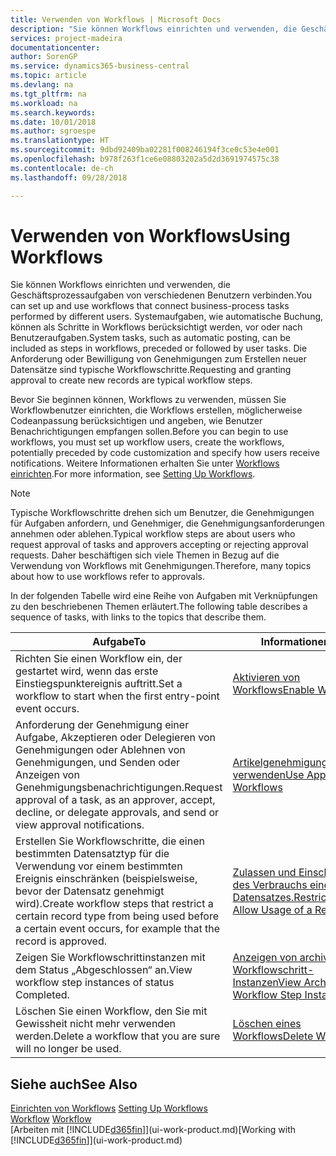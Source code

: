 ```yaml
---
title: Verwenden von Workflows | Microsoft Docs
description: "Sie können Workflows einrichten und verwenden, die Geschäftsprozessaufgaben von verschiedenen Benutzern verbinden. Systemaufgaben, wie automatische Buchung, können als Schritte in Workflows berücksichtigt werden, vor oder nach Benutzeraufgaben. Die Anforderung oder Bewilligung von Genehmigungen zum Erstellen neuer Datensätze sind typische Workflowschritte."
services: project-madeira
documentationcenter: 
author: SorenGP
ms.service: dynamics365-business-central
ms.topic: article
ms.devlang: na
ms.tgt_pltfrm: na
ms.workload: na
ms.search.keywords: 
ms.date: 10/01/2018
ms.author: sgroespe
ms.translationtype: HT
ms.sourcegitcommit: 9dbd92409ba02281f008246194f3ce0c53e4e001
ms.openlocfilehash: b978f263f1ce6e08803202a5d2d3691974575c38
ms.contentlocale: de-ch
ms.lasthandoff: 09/28/2018

---
```

# <a name="using-workflows"></a><span data-ttu-id="2b140-105">Verwenden von Workflows</span><span class="sxs-lookup"><span data-stu-id="2b140-105">Using Workflows</span></span>
<span data-ttu-id="2b140-106">Sie können Workflows einrichten und verwenden, die Geschäftsprozessaufgaben von verschiedenen Benutzern verbinden.</span><span class="sxs-lookup"><span data-stu-id="2b140-106">You can set up and use workflows that connect business-process tasks performed by different users.</span></span> <span data-ttu-id="2b140-107">Systemaufgaben, wie automatische Buchung, können als Schritte in Workflows berücksichtigt werden, vor oder nach Benutzeraufgaben.</span><span class="sxs-lookup"><span data-stu-id="2b140-107">System tasks, such as automatic posting, can be included as steps in workflows, preceded or followed by user tasks.</span></span> <span data-ttu-id="2b140-108">Die Anforderung oder Bewilligung von Genehmigungen zum Erstellen neuer Datensätze sind typische Workflowschritte.</span><span class="sxs-lookup"><span data-stu-id="2b140-108">Requesting and granting approval to create new records are typical workflow steps.</span></span>  

 <span data-ttu-id="2b140-109">Bevor Sie beginnen können, Workflows zu verwenden, müssen Sie Workflowbenutzer einrichten, die Workflows erstellen, möglicherweise Codeanpassung berücksichtigen und angeben, wie Benutzer Benachrichtigungen empfangen sollen.</span><span class="sxs-lookup"><span data-stu-id="2b140-109">Before you can begin to use workflows, you must set up workflow users, create the workflows, potentially preceded by code customization and specify how users receive notifications.</span></span> <span data-ttu-id="2b140-110">Weitere Informationen erhalten Sie unter [Workflows einrichten](across-set-up-workflows.md).</span><span class="sxs-lookup"><span data-stu-id="2b140-110">For more information, see [Setting Up Workflows](across-set-up-workflows.md).</span></span>  

> [!NOTE]  
>  <span data-ttu-id="2b140-111">Typische Workflowschritte drehen sich um Benutzer, die Genehmigungen für Aufgaben anfordern, und Genehmiger, die Genehmigungsanforderungen annehmen oder ablehen.</span><span class="sxs-lookup"><span data-stu-id="2b140-111">Typical workflow steps are about users who request approval of tasks and approvers accepting or rejecting approval requests.</span></span> <span data-ttu-id="2b140-112">Daher beschäftigen sich viele Themen in Bezug auf die Verwendung von Workflows mit Genehmigungen.</span><span class="sxs-lookup"><span data-stu-id="2b140-112">Therefore, many topics about how to use workflows refer to approvals.</span></span>  

 <span data-ttu-id="2b140-113">In der folgenden Tabelle wird eine Reihe von Aufgaben mit Verknüpfungen zu den beschriebenen Themen erläutert.</span><span class="sxs-lookup"><span data-stu-id="2b140-113">The following table describes a sequence of tasks, with links to the topics that describe them.</span></span>  

|<span data-ttu-id="2b140-114">**Aufgabe**</span><span class="sxs-lookup"><span data-stu-id="2b140-114">**To**</span></span>|<span data-ttu-id="2b140-115">**Informationen**</span><span class="sxs-lookup"><span data-stu-id="2b140-115">**See**</span></span>|  
|------------|-------------|  
|<span data-ttu-id="2b140-116">Richten Sie einen Workflow ein, der gestartet wird, wenn das erste Einstiegspunktereignis auftritt.</span><span class="sxs-lookup"><span data-stu-id="2b140-116">Set a workflow to start when the first entry-point event occurs.</span></span>|[<span data-ttu-id="2b140-117">Aktivieren von Workflows</span><span class="sxs-lookup"><span data-stu-id="2b140-117">Enable Workflows</span></span>](across-how-to-enable-workflows.md)|  
|<span data-ttu-id="2b140-118">Anforderung der Genehmigung einer Aufgabe, Akzeptieren oder Delegieren von Genehmigungen oder Ablehnen von Genehmigungen, und Senden oder Anzeigen von Genehmigungsbenachrichtigungen.</span><span class="sxs-lookup"><span data-stu-id="2b140-118">Request approval of a task, as an approver, accept, decline, or delegate approvals, and send or view approval notifications.</span></span>|[<span data-ttu-id="2b140-119">Artikelgenehmigungsworkflow verwenden</span><span class="sxs-lookup"><span data-stu-id="2b140-119">Use Approval Workflows</span></span>](across-how-use-approval-workflows.md)|  
|<span data-ttu-id="2b140-120">Erstellen Sie Workflowschritte, die einen bestimmten Datensatztyp für die Verwendung vor einem bestimmten Ereignis einschränken (beispielsweise, bevor der Datensatz genehmigt wird).</span><span class="sxs-lookup"><span data-stu-id="2b140-120">Create workflow steps that restrict a certain record type from being used before a certain event occurs, for example that the record is approved.</span></span>|[<span data-ttu-id="2b140-121"> Zulassen und Einschränken des Verbrauchs eines Datensatzes.</span><span class="sxs-lookup"><span data-stu-id="2b140-121">Restrict and Allow Usage of a Record</span></span>](across-how-to-restrict-and-allow-usage-of-a-record.md)|  
|<span data-ttu-id="2b140-122">Zeigen Sie Workflowschrittinstanzen mit dem Status „Abgeschlossen“ an.</span><span class="sxs-lookup"><span data-stu-id="2b140-122">View workflow step instances of status Completed.</span></span>|[<span data-ttu-id="2b140-123">Anzeigen von archivierten Workflowschritt-Instanzen</span><span class="sxs-lookup"><span data-stu-id="2b140-123">View Archived Workflow Step Instances</span></span>](across-how-to-view-archived-workflow-step-instances.md)|  
|<span data-ttu-id="2b140-124">Löschen Sie einen Workflow, den Sie mit Gewissheit nicht mehr verwenden werden.</span><span class="sxs-lookup"><span data-stu-id="2b140-124">Delete a workflow that you are sure will no longer be used.</span></span>|[<span data-ttu-id="2b140-125">Löschen eines Workflows</span><span class="sxs-lookup"><span data-stu-id="2b140-125">Delete Workflows</span></span>](across-how-to-delete-workflows.md)|  

## <a name="see-also"></a><span data-ttu-id="2b140-126">Siehe auch</span><span class="sxs-lookup"><span data-stu-id="2b140-126">See Also</span></span>  
<span data-ttu-id="2b140-127">[Einrichten von Workflows](across-set-up-workflows.md) </span><span class="sxs-lookup"><span data-stu-id="2b140-127">[Setting Up Workflows](across-set-up-workflows.md) </span></span>  
<span data-ttu-id="2b140-128">[Workflow](across-workflow.md) </span><span class="sxs-lookup"><span data-stu-id="2b140-128">[Workflow](across-workflow.md) </span></span>  
<span data-ttu-id="2b140-129">[Arbeiten mit [!INCLUDE[d365fin](includes/d365fin_md.md)]](ui-work-product.md)</span><span class="sxs-lookup"><span data-stu-id="2b140-129">[Working with [!INCLUDE[d365fin](includes/d365fin_md.md)]](ui-work-product.md)</span></span>

